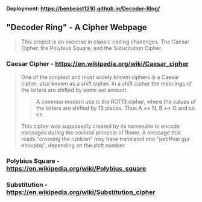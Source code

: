 #### Deployment: https://benbeast1210.github.io/Decoder-RIng/
## "Decoder Ring" - A Cipher Webpage

> This project is an exercise in classic coding challenges. The Caesar Cipher, the Polybius Square, and the Substitution Cipher.


### Caesar Cipher - https://en.wikipedia.org/wiki/Caesar_cipher

> One of the simplest and most widely known ciphers is a Caesar cipher, also known as a shift cipher. In a shift cipher the meanings of the letters are shifted by some set amount.
>> A common modern use is the ROT13 cipher, where the values of the letters are shifted by 13 places. Thus A ↔ N, B ↔ O and so on.
>
> This cipher was supposedly created by its namesake to encode messages during the societal pinnacle of Rome. A message that reads "crossing the rubicon" 
> may have translated into "pebffvat gur ehovpba", depending on the shift number.

### Polybius Square - https://en.wikipedia.org/wiki/Polybius_square

### Substitution - https://en.wikipedia.org/wiki/Substitution_cipher
